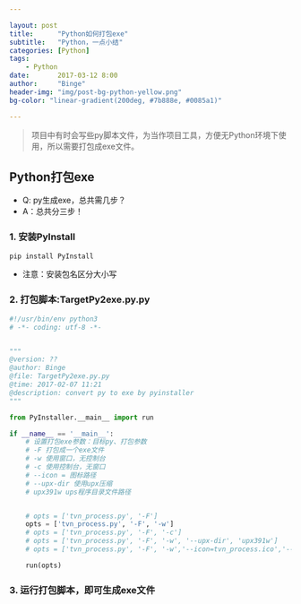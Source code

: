 ```yaml
---

layout: post
title:      "Python如何打包exe"
subtitle:   "Python，一点小结"
categories: [Python]
tags:       
    - Python
date:       2017-03-12 8:00
author:     "Binge"
header-img: "img/post-bg-python-yellow.png"
bg-color: "linear-gradient(200deg, #7b888e, #0085a1)"

---
```


>项目中有时会写些py脚本文件，为当作项目工具，方便无Python环境下使用，所以需要打包成exe文件。

## Python打包exe

* Q: py生成exe，总共需几步？
* A：总共分三步！

### 1. 安装PyInstall


```python
pip install PyInstall
```
* 注意：安装包名区分大小写

### 2. 打包脚本:TargetPy2exe.py.py

```python
#!/usr/bin/env python3
# -*- coding: utf-8 -*-


"""
@version: ??
@author: Binge
@file: TargetPy2exe.py.py
@time: 2017-02-07 11:21
@description: convert py to exe by pyinstaller
"""

from PyInstaller.__main__ import run

if __name__ == '__main__':
    # 设置打包exe参数：目标py、打包参数
    # -F 打包成一个exe文件
    # -w 使用窗口，无控制台
    # -c 使用控制台，无窗口
    # --icon = 图标路径
    # --upx-dir 使用upx压缩
    # upx391w ups程序目录文件路径


    # opts = ['tvn_process.py', '-F']
    opts = ['tvn_process.py', '-F', '-w']
    # opts = ['tvn_process.py', '-F', '-c']
    # opts = ['tvn_process.py', '-F', '-w', '--upx-dir', 'upx391w']
    # opts = ['tvn_process.py', '-F', '-w','--icon=tvn_process.ico','--upx-dir','upx391w']

    run(opts)
```


###  3. 运行打包脚本，即可生成exe文件

